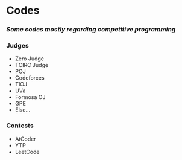 # Codes
### *Some codes mostly regarding competitive programming*
### **Judges**
* Zero Judge
* TCIRC Judge
* POJ
* Codeforces
* TIOJ
* UVa
* Formosa OJ
* GPE
* Else...
### **Contests**
* AtCoder
* YTP
* LeetCode